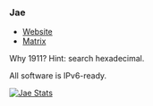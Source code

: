 ### Jae

 - [Website](https://jae.fi)
 - [Matrix](https://matrix.to/#/@me:jae.fi)

Why 1911? Hint: search hexadecimal.

All software is IPv6-ready.

[![Jae Stats](https://github-readme-stats.vercel.app/api?username=jae1911&theme=radical&count_private=true&include_all_commits=true)](https://github.com/anuraghazra/github-readme-stats)
